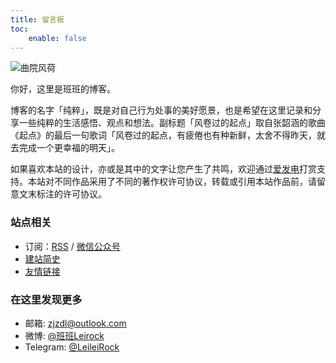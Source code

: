 ```yaml
---
title: 留言板
toc:
    enable: false
---
```


![曲院风荷](https://web-1256060851.cos.ap-hongkong.myqcloud.com/page/guestbook/quyuanfenghe.jpg#650x)

你好，这里是班班的博客。

博客的名字「纯粹」，既是对自己行为处事的美好愿景，也是希望在这里记录和分享一些纯粹的生活感悟、观点和想法。副标题「风卷过的起点」取自张韶涵的歌曲《起点》的最后一句歌词「风卷过的起点，有疲倦也有种新鲜，太舍不得昨天，就去完成一个更幸福的明天」。

如果喜欢本站的设计，亦或是其中的文字让您产生了共鸣，欢迎通过[爱发电](https://afdian.net/@leirock)打赏支持。本站对不同作品采用了不同的著作权许可协议，转载或引用本站作品前，请留意文末标注的许可协议。

### 站点相关

- 订阅：[RSS](/atom.xml) / <a class="fancybox fancybox.image" href="https://web-1256060851.cos.ap-hongkong.myqcloud.com/page/guestbook/wechat-channel.jpg" itemscope="" itemtype="http://schema.org/ImageObject" itemprop="url" data-fancybox="default" rel="default" title="微信公众号：风卷过的起点" data-caption="微信公众号：风卷过的起点">微信公众号</a>
- [建站简史](/post/26/)
- [友情链接](/friends/)

### 在这里发现更多

- 邮箱: zjzdl@outlook.com
- 微博: [@班班Leirock](https://weibo.com/leirock)
- Telegram: [@LeileiRock](https://t.me/LeileiRock)
